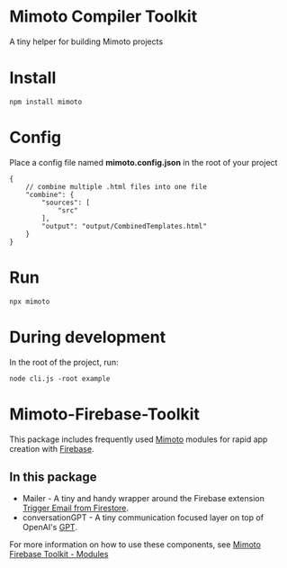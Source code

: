 # Mimoto Compiler Toolkit
A tiny helper for building Mimoto projects

# Install
```
npm install mimoto
```

# Config
Place a config file named **mimoto.config.json** in the root of your project
```
{
    // combine multiple .html files into one file
    "combine": {
        "sources": [
            "src"
        ],
        "output": "output/CombinedTemplates.html"
    }
}
```

# Run
```
npx mimoto
```

# During development
In the root of the project, run:
``` 
node cli.js -root example
```


# Mimoto-Firebase-Toolkit

This package includes frequently used [Mimoto](https://thesocialcode.com/mimoto) modules for rapid app creation with [Firebase](https://firebase.google.com/).

## In this package

- Mailer - A tiny and handy wrapper around the Firebase extension [Trigger Email from Firestore](https://extensions.dev/extensions/firebase/firestore-send-email).
- conversationGPT - A tiny communication focused layer on top of OpenAI's [GPT](https://platform.openai.com/docs/guides/gpt).

For more information on how to use these components, see [Mimoto Firebase Toolkit - Modules](https://github.com/TheSocialCode/Mimoto-Firebase-Toolkit/wiki/Modules)
